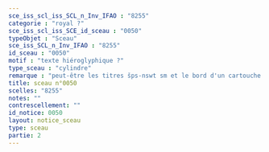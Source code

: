 ```yaml
---
sce_iss_scl_iss_SCL_n_Inv_IFAO : "8255"
categorie : "royal ?"
sce_iss_scl_iss_SCE_id_sceau : "0050"
typeObjet : "Sceau"
sce_iss_SCL_n_Inv_IFAO : "8255"
id_sceau : "0050"
motif : "texte hiéroglyphique ?"
type_sceau : "cylindre"
remarque : "peut-être les titres šps-nswt sm et le bord d'un cartouche à gauche."
title: sceau n°0050
scelles: "8255"
notes: ""
contrescellement: ""
id_notice: 0050
layout: notice_sceau
type: sceau
partie: 2
---
```

